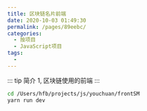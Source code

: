 ```yaml
---
title: 区块链名片前端
date: 2020-10-03 01:49:30
permalink: /pages/89eebc/
categories:
  - 按项目
  - JavaScript项目
tags:
  - 
---
```


::: tip 简介
1, 区块链使用的前端 
:::

``` bash
cd /Users/hfb/projects/js/youchuan/frontSM
yarn run dev
```